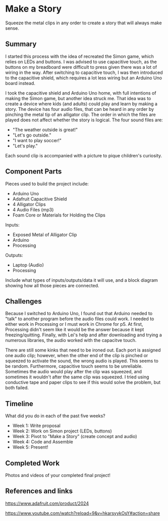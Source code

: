 
# Make a Story

Squeeze the metal clips in any order to create a story that will always make sense.

## Summary

I started this process with the idea of recreated the Simon game, which relies on LEDs and buttons. I was advised to use capacitive touch, as the buttons on my breadboard were difficult to press given there was a lot of wiring in the way. After switching to capacitive touch, I was then introduced to the capacitive shield, which requires a lot less wiring but an Arduino Uno board instead.

I took the capacitive shield and Arduino Uno home, with full intentions of making the Simon game, but another idea struck me. That idea was to create a device where kids (and adults) could play and learn by making a story. The device has four audio files, that can be heard in any order by pinching the metal tip of an alligator clip. The order in which the files are played does not affect whether the story is logical. The four sound files are:

- "The weather outside is great!"
- "Let's go outside."
- "I want to play soccer!"
- "Let's play."

Each sound clip is accompanied with a picture to pique children's curiosity.

## Component Parts

Pieces used to build the project include:
- Arduino Uno
- Adafruit Capacitive Shield
- 4 Alligator Clips
- 4 Audio Files (mp3)
- Foam Core or Materials for Holding the Clips

Inputs:
- Exposed Metal of Alligator Clip
- Arduino 
- Processing

Outputs:
- Laptop (Audio)
- Processing

Include what types of inputs/outputs/data it will use, and a block diagram showing how all those pieces are connected.

## Challenges

Because I switched to Arduino Uno, I found out that Arduino needed to "talk" to another program before the audio files could work. I needed to either work in Processing or I must work in Chrome for p5. At first, Processing didn't seem like it would be the answer because it kept freezing/quitting. Finally, with Lei's help and after downloading and trying a numerous libraries, the audio worked with the capacitve touch.

There are still some kinks that need to be ironed out. Each port is assigned one audio clip; however, when the other end of the clip is pinched or squeezed to activate the sound, the wrong audio is played. This seems to be random. Furthermore, capacitive touch seems to be unreliable. Sometimes the audio would play after the clip was squeezed, and sometimes it wouldn't after the same clip was squeezed. I tried using conductive tape and paper clips to see if this would solve the problem, but both failed.

## Timeline

What did you do in each of the past five weeks?

- Week 1: Write proposal
- Week 2: Work on Simon project (LEDs, buttons)
- Week 3: Pivot to "Make a Story" (create concept and audio)
- Week 4: Code and Assemble
- Week 5: Present!

## Completed Work

Photos and videos of your completed final project!

## References and links

https://www.adafruit.com/product/2024

https://www.youtube.com/watch?reload=9&v=hkarsyykOsY#action=share
